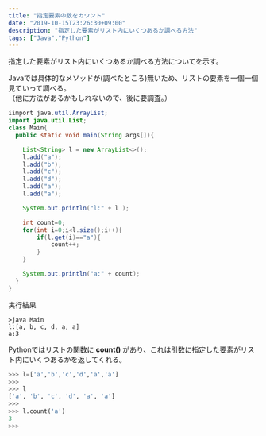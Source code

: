 ```yaml
---
title: "指定要素の数をカウント"
date: "2019-10-15T23:26:30+09:00"
description: "指定した要素がリスト内にいくつあるか調べる方法"
tags: ["Java","Python"]
---
```


指定した要素がリスト内にいくつあるか調べる方法についてを示す。

<div class="note_content_by_programming_language" id="note_content_Java">

Javaでは具体的なメソッドが(調べたところ)無いため、リストの要素を一個一個見ていって調べる。  
（他に方法があるかもしれないので、後に要調査。）

```java
iimport java.util.ArrayList;
import java.util.List;
class Main{
  public static void main(String args[]){

    List<String> l = new ArrayList<>();
    l.add("a");
    l.add("b");
    l.add("c");
    l.add("d");
    l.add("a");
    l.add("a");

    System.out.println("l:" + l );

    int count=0;
    for(int i=0;i<l.size();i++){
        if(l.get(i)=="a"){
            count++;
        }
    }

    System.out.println("a:" + count);
  }
}
```

実行結果

```
>java Main
l:[a, b, c, d, a, a]
a:3
```

</div>
<div class="note_content_by_programming_language" id="note_content_Python">

Pythonではリストの関数に **count()** があり、これは引数に指定した要素がリスト内にいくつあるかを返してくれる。  

```python
>>> l=['a','b','c','d','a','a']
>>> 
>>> l
['a', 'b', 'c', 'd', 'a', 'a']
>>> 
>>> l.count('a')
3
>>> 
```


</div>

